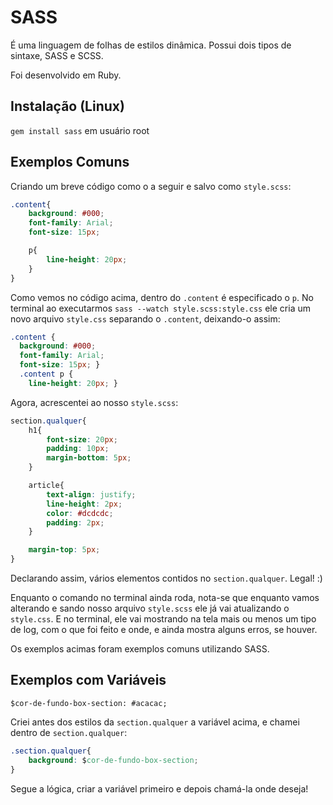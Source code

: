 # SASS  

É uma linguagem de folhas de estilos dinâmica. Possui dois tipos de sintaxe, SASS e SCSS.  

Foi desenvolvido em Ruby.


## Instalação (Linux)  

`gem install sass` em usuário root


## Exemplos Comuns  

Criando um breve código como o a seguir e salvo como `style.scss`:  

```css  
.content{  
	background: #000;  
	font-family: Arial;  
	font-size: 15px;  

	p{  
		line-height: 20px;  
	}  
}  
```  

Como vemos no código acima, dentro do `.content` é especificado o `p`. No terminal ao executarmos `sass --watch style.scss:style.css` ele cria um novo arquivo `style.css` separando o `.content`, deixando-o assim:  

```css  
.content {  
  background: #000;  
  font-family: Arial;  
  font-size: 15px; }  
  .content p {  
    line-height: 20px; }  
```

Agora, acrescentei ao nosso `style.scss`:  

```css  
section.qualquer{  
	h1{  
		font-size: 20px;  
		padding: 10px;  
		margin-bottom: 5px;  
	}  

	article{  
		text-align: justify;  
		line-height: 2px;  
		color: #dcdcdc;  
		padding: 2px;  
	}  

	margin-top: 5px;  
}  
```

Declarando assim, vários elementos contidos no `section.qualquer`. Legal! :)  

Enquanto o comando no terminal ainda roda, nota-se que enquanto vamos alterando e sando nosso arquivo `style.scss` ele já vai atualizando o `style.css`. E no terminal, ele vai mostrando na tela mais ou menos um tipo de log, com o que foi feito e onde, e ainda mostra alguns erros, se houver.  

Os exemplos acimas foram exemplos comuns utilizando SASS.


## Exemplos com Variáveis  

`$cor-de-fundo-box-section: #acacac;`

Criei antes dos estilos da `section.qualquer` a variável acima, e chamei dentro de `section.qualquer`:  

```css  
.section.qualquer{  
	background: $cor-de-fundo-box-section;  
}  
```  

Segue a lógica, criar a variável primeiro e depois chamá-la onde deseja!